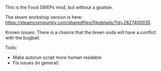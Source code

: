 This is the Food SWEPs mod, but without a goatsie.

The steam workshop version is here:
https://steamcommunity.com/sharedfiles/filedetails/?id=2827400035

Known issues:
There is a chance that the breen soda will have a conflict with the bugbait.

Todo:
- Make autorun script more human readable
- Fix issues (in general)
